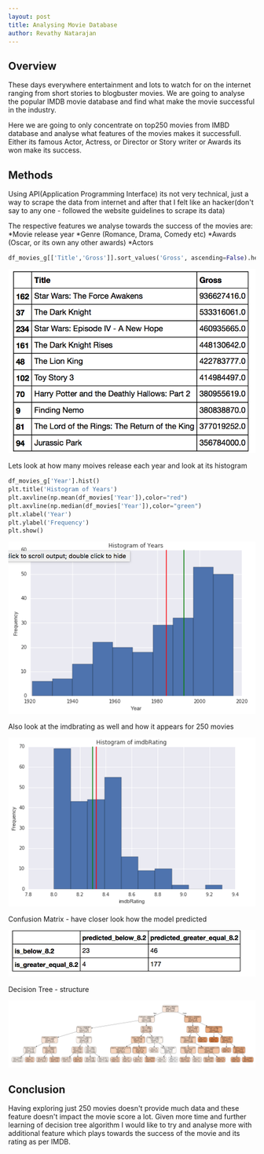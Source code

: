 ```yaml
---
layout: post
title: Analysing Movie Database
author: Revathy Natarajan
---
```


## Overview
These days everywhere entertainment and lots to watch for on the internet ranging from short stories to blogbuster movies. We are going to analyse the popular IMDB movie database and find what make the movie successful in the industry.

Here we are going to only concentrate on top250 movies from IMBD database and analyse what features of the movies makes it successfull. Either its famous Actor, Actress, or Director or Story writer or Awards its won make its success.

## Methods
Using API(Application Programming Interface) its not very technical, just a way to scrape the data from internet and after that I felt like an hacker(don't say to any one - followed the website guidelines to scrape its data)

The respective features we analyse towards the success of the movies are:
*Movie release year
*Genre (Romance, Drama, Comedy etc)
*Awards (Oscar, or its own any other awards)
*Actors

```python
df_movies_g[['Title','Gross']].sort_values('Gross', ascending=False).head(10)
```
<img src="../images/top_movies.png">

Lets look at how many moives release each year and look at its histogram 

```python
df_movies_g['Year'].hist()
plt.title('Histogram of Years')
plt.axvline(np.mean(df_movies['Year']),color="red")
plt.axvline(np.median(df_movies['Year']),color="green")
plt.xlabel('Year')
plt.ylabel('Frequency')
plt.show()
```
<img src="../images/year.png">

Also look at the imdbrating as well and how it appears for 250 movies

<img src="../images/imdb_rating.png">

Confusion Matrix - have closer look how the model predicted

<img src="../images/Confusion_matrix.png">

Decision Tree - structure

<img src="../images/DecisionTree.png">

## Conclusion
Having exploring just 250 movies doesn't provide much data and these feature doesn't impact the movie score a lot. Given more time and further learning of decision tree algorithm I would like to try and analyse more with additional feature which plays towards the success of the movie and its rating as per IMDB.
